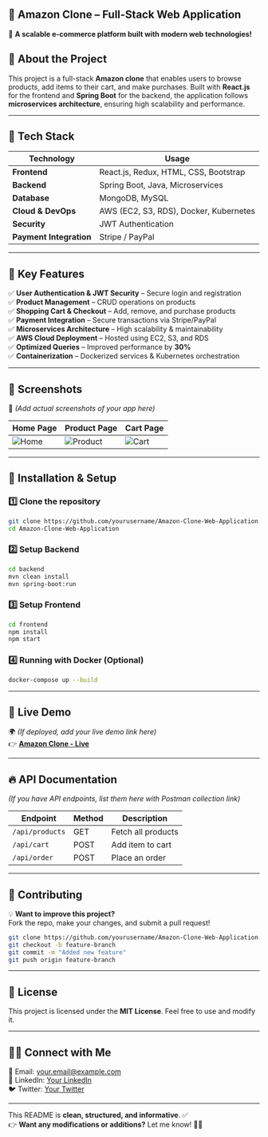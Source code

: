 ## 📌 **Amazon Clone – Full-Stack Web Application**  
🛒 **A scalable e-commerce platform built with modern web technologies!**  


## 📜 **About the Project**
This project is a full-stack **Amazon clone** that enables users to browse products, add items to their cart, and make purchases. Built with **React.js** for the frontend and **Spring Boot** for the backend, the application follows **microservices architecture**, ensuring high scalability and performance.

---

## 🚀 **Tech Stack**
| Technology  | Usage |
|------------|------------------------------------------------|
| **Frontend** | React.js, Redux, HTML, CSS, Bootstrap |
| **Backend** | Spring Boot, Java, Microservices |
| **Database** | MongoDB, MySQL |
| **Cloud & DevOps** | AWS (EC2, S3, RDS), Docker, Kubernetes |
| **Security** | JWT Authentication |
| **Payment Integration** | Stripe / PayPal |

---

## 🎯 **Key Features**
✅ **User Authentication & JWT Security** – Secure login and registration  
✅ **Product Management** – CRUD operations on products  
✅ **Shopping Cart & Checkout** – Add, remove, and purchase products  
✅ **Payment Integration** – Secure transactions via Stripe/PayPal  
✅ **Microservices Architecture** – High scalability & maintainability  
✅ **AWS Cloud Deployment** – Hosted using EC2, S3, and RDS  
✅ **Optimized Queries** – Improved performance by **30%**  
✅ **Containerization** – Dockerized services & Kubernetes orchestration  

---

## 📸 **Screenshots**
🚀 *(Add actual screenshots of your app here)*  

| Home Page | Product Page | Cart Page |
|------------|------------|------------|
| ![Home](https://via.placeholder.com/300) | ![Product](https://via.placeholder.com/300) | ![Cart](https://via.placeholder.com/300) |

---

## 🔧 **Installation & Setup**
### **1️⃣ Clone the repository**
```sh
git clone https://github.com/yourusername/Amazon-Clone-Web-Application.git
cd Amazon-Clone-Web-Application
```

### **2️⃣ Setup Backend**
```sh
cd backend
mvn clean install
mvn spring-boot:run
```

### **3️⃣ Setup Frontend**
```sh
cd frontend
npm install
npm start
```

### **4️⃣ Running with Docker (Optional)**
```sh
docker-compose up --build
```

---

## 🚀 **Live Demo**
🌍 *(If deployed, add your live demo link here)*  
👉 **[Amazon Clone - Live](https://your-deployment-link.com)**  

---

## 🔥 **API Documentation**
*(If you have API endpoints, list them here with Postman collection link)*  

| Endpoint | Method | Description |
|----------|--------|-------------|
| `/api/products` | GET | Fetch all products |
| `/api/cart` | POST | Add item to cart |
| `/api/order` | POST | Place an order |

---

## 🤝 **Contributing**
💡 **Want to improve this project?**  
Fork the repo, make your changes, and submit a pull request!  

```sh
git clone https://github.com/yourusername/Amazon-Clone-Web-Application.git
git checkout -b feature-branch
git commit -m "Added new feature"
git push origin feature-branch
```

---

## 📜 **License**
This project is licensed under the **MIT License**. Feel free to use and modify it.  

---

## 👨‍💻 **Connect with Me**
📧 Email: [your.email@example.com](mailto:your.email@example.com)  
🔗 LinkedIn: [Your LinkedIn](https://linkedin.com/in/yourprofile)  
🐦 Twitter: [Your Twitter](https://twitter.com/yourhandle)  

---

This README is **clean, structured, and informative**. ✅  
👉 **Want any modifications or additions?** Let me know! 🚀😃
